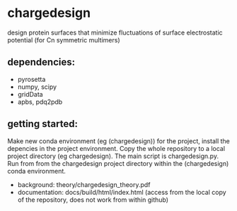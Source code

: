 # chargedesign
design protein surfaces that minimize fluctuations of surface electrostatic potential (for Cn symmetric multimers)

## dependencies:

* pyrosetta
* numpy, scipy
* gridData
* apbs, pdq2pdb

## getting started:
Make new conda environment (eg (chargedesign)) for the project, 
install the depencies in the project environment. 
Copy the whole repository to a local project directory (eg chargedesign). 
The main script is chargedesign.py. Run from from the chargedesign project directory within the (chargedesign) conda
environment.

* background: theory/chargedesign_theory.pdf
* documentation: docs/build/html/index.html (access from the local copy of the repository, does not work from within github)
